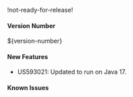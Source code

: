 !not-ready-for-release!

#### Version Number
${version-number}

#### New Features
- US593021: Updated to run on Java 17.

#### Known Issues
